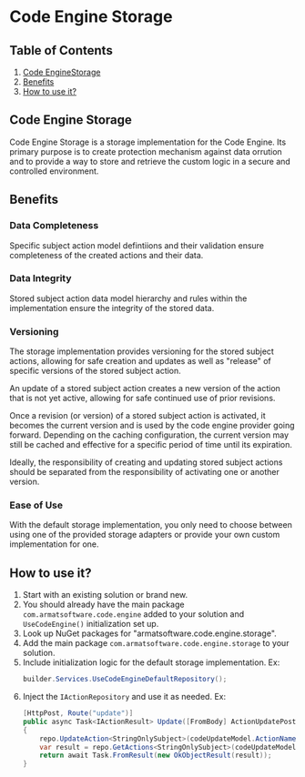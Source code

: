 
# Code Engine Storage

## Table of Contents

1. [Code EngineStorage](##code-engine-storage)
2. [Benefits](##benefits)
3. [How to use it?](##how-to-use-it)

## Code Engine Storage

Code Engine Storage is a storage implementation for the Code Engine. Its primary purpose is to create protection mechanism against data orrution and to provide a way to store and retrieve the custom logic in a secure and controlled environment.

## Benefits

### Data Completeness

Specific subject action model defintiions and their validation ensure completeness of the created actions and their data.

### Data Integrity

Stored subject action data model hierarchy and rules within the implementation ensure the integrity of the stored data.

### Versioning

The storage implementation provides versioning for the stored subject actions, allowing for safe creation and updates as well as "release" of specific versions of the stored subject action.

An update of a stored subject action creates a new version of the action that is not yet active, allowing for safe continued use of prior revisions.

Once a revision (or version) of a stored subject action is activated, it becomes the current version and is used by the code engine provider going forward. Depending on the caching configuration, the current version may still be cached and effective for a specific period of time until its expiration.

Ideally, the responsibility of creating and updating stored subject actions should be separated from the responsibility of activating one or another version.

### Ease of Use

With the default storage implementation, you only need to choose between using one of the provided storage adapters or provide your own custom implementation for one.

## How to use it?

1. Start with an existing solution or brand new.
1. You should already have the main package `com.armatsoftware.code.engine` added to your solution and `UseCodeEngine()` initialization set up.
1. Look up NuGet packages for "armatsoftware.code.engine.storage".
1. Add the main package `com.armatsoftware.code.engine.storage` to your solution.
1. Include initialization logic for the default storage implementation. Ex:
    ``` c#
   builder.Services.UseCodeEngineDefaultRepository();
    ```
1. Inject the `IActionRepository` and use it as needed. Ex:
    ``` c#
    [HttpPost, Route("update")]
    public async Task<IActionResult> Update([FromBody] ActionUpdatePostModel codeUpdateModel, IActionRepository repo,  CancellationToken token)
    {
        repo.UpdateAction<StringOnlySubject>(codeUpdateModel.ActionName, codeUpdateModel.Code, codeUpdateModel.Author, codeUpdateModel.Comment, codeUpdateModel.Key);
        var result = repo.GetActions<StringOnlySubject>(codeUpdateModel.Key);
        return await Task.FromResult(new OkObjectResult(result));
    }
    ```